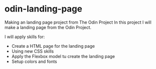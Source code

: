 # odin-landing-page
Making an  landing page project from The Odin Project 
In this project I will make a landing page from the Odin Project.

I will apply skills for: 
- Create a HTML page for the landing page
- Using new CSS skills
- Apply the Flexbox model tu create the landing page
- Setup colors and fonts
